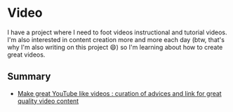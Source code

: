 # Video

I have a project where I need to foot videos instructional and tutorial videos. I'm also interested in content creation more and more each day (btw, that's why I'm also writing on this project 😄) so I'm learning about how to create great videos. 

## Summary

- [Make great YouTube like videos : curation of advices and link for great quality video content](make_great_videos.md)

